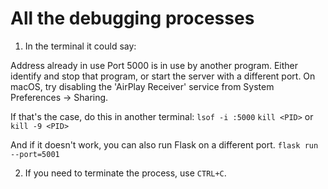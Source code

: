 # All the debugging processes

1. In the terminal it could say:

Address already in use
Port 5000 is in use by another program. Either identify and stop that program, or start the server with a different port.
On macOS, try disabling the 'AirPlay Receiver' service from System Preferences -> Sharing.

If that's the case, do this in another terminal:
`lsof -i :5000`
`kill <PID>` or `kill -9 <PID>`

And if it doesn't work, you can also run Flask on a different port.
`flask run --port=5001`

2. If you need to terminate the process, use `CTRL+C`.


